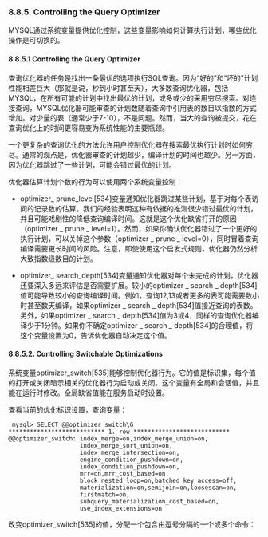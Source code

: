 ### 8.8.5. Controlling the Query Optimizer
MYSQL通过系统变量提供优化控制，这些变量影响如何计算执行计划，哪些优化操作是可切换的。

#### 8.8.5.1 Controlling the Query Optimizer
查询优化器的任务是找出一条最优的选项执行SQL查询。因为“好的”和“坏的”计划性能相差巨大（那就是说，秒到小时甚至天），大多数查询优化器，包括MYSQL，在所有可能的计划中找出最优的计划，或多或少的采用穷尽搜索。对连接查询，MYSQL优化器可能审查的计划数随着查询中引用表的数目以指数的方式增加。对少量的表（通常少于7-10），不是问题。然而，当大的查询被提交，花在查询优化上的时间更容易变为系统性能的主要瓶颈。

一个更复杂的查询优化的方法允许用户控制优化器在搜索最优执行计划时如何穷尽。通常的观点是，优化器审查的计划越少，编译计划的时间也越少。另一方面，因为优化器跳过了一些计划，可能会错过最优的计划。

优化器估算计划个数的行为可以使用两个系统变量控制：

- optimizer_ prune_level[534]变量通知优化器跳过某些计划，基于对每个表访问的记录数的估算。我们的经验表明这种有依据的推测很少错过最优的计划，并且可能戏剧性的降低查询编译时间。这就是这个优化缺省打开的原因（optimizer _ prune _ level=1）。然而，如果你确认优化器错过了一个更好的执行计划，可以关掉这个参数（optimizer _ prune _ level=0），同时冒着查询编译需要更长时间的风险。注意，即使使用这个启发式规则，优化器仍然分析大致指数级数目的计划。

- optimizer_ search_depth[534]变量通知优化器对每个未完成的计划，优化器还要深入多远来评估是否需要扩展。较小的optimizer _ search _ depth[534]值可能导致较小的查询编译时间。例如，查询12,13或者更多的表可能需要数小时甚至数天编译，如果optimizer _ search _ depth[534]值接近查询的表数。另外，如果optimizer _ search _ depth[534]值为3或4，同样的查询优化器编译少于1分钟。如果你不确定optimizer _ search _ depth[534]的合理值，将这个变量设置为0，告诉优化器自动决定这个值。

#### 8.8.5.2. Controlling Switchable Optimizations

系统变量optimizer_switch[535]能够控制优化器行为。它的值是标识集，每个值的打开或关闭暗示相关的优化器行为启动或关闭。这个变量有全局和会话值，并且能在运行时修改。全局缺省值能在服务启动时设置。

查看当前的优化标识设置，查询变量：
          
     mysql> SELECT @@optimizer_switch\G 
    *************************** 1. row *************************** 
    @@optimizer_switch: index_merge=on,index_merge_union=on, 
                        index_merge_sort_union=on, 
                        index_merge_intersection=on, 
                        engine_condition_pushdown=on, 
                        index_condition_pushdown=on, 
                        mrr=on,mrr_cost_based=on, 
                        block_nested_loop=on,batched_key_access=off, 
                        materialization=on,semijoin=on,loosescan=on, 
                        firstmatch=on, 
                        subquery_materialization_cost_based=on, 
                        use_index_extensions=on
改变optimizer_switch[535]的值，分配一个包含由逗号分隔的一个或多个命令：